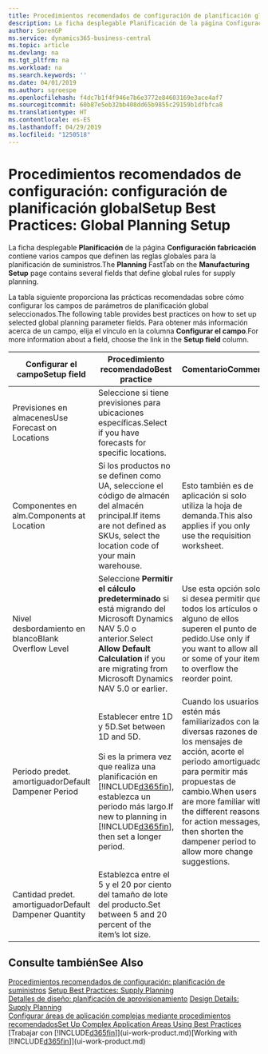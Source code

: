 ```yaml
---
title: Procedimientos recomendados de configuración de planificación global | Documentos de Microsoft
description: La ficha desplegable Planificación de la página Configuración fabricación contiene varios campos que definen las reglas globales para la planificación de suministros.
author: SorenGP
ms.service: dynamics365-business-central
ms.topic: article
ms.devlang: na
ms.tgt_pltfrm: na
ms.workload: na
ms.search.keywords: ''
ms.date: 04/01/2019
ms.author: sgroespe
ms.openlocfilehash: f4dc7b1f4f946e7b6e3772e84603169e3ace4af7
ms.sourcegitcommit: 60b87e5eb32bb408dd65b9855c29159b1dfbfca8
ms.translationtype: HT
ms.contentlocale: es-ES
ms.lasthandoff: 04/29/2019
ms.locfileid: "1250518"
---
```

# <a name="setup-best-practices-global-planning-setup"></a><span data-ttu-id="d2e48-103">Procedimientos recomendados de configuración: configuración de planificación global</span><span class="sxs-lookup"><span data-stu-id="d2e48-103">Setup Best Practices: Global Planning Setup</span></span>
<span data-ttu-id="d2e48-104">La ficha desplegable **Planificación** de la página **Configuración fabricación** contiene varios campos que definen las reglas globales para la planificación de suministros.</span><span class="sxs-lookup"><span data-stu-id="d2e48-104">The **Planning** FastTab on the **Manufacturing Setup** page contains several fields that define global rules for supply planning.</span></span>  

 <span data-ttu-id="d2e48-105">La tabla siguiente proporciona las prácticas recomendadas sobre cómo configurar los campos de parámetros de planificación global seleccionados.</span><span class="sxs-lookup"><span data-stu-id="d2e48-105">The following table provides best practices on how to set up selected global planning parameter fields.</span></span> <span data-ttu-id="d2e48-106">Para obtener más información acerca de un campo, elija el vínculo en la columna **Configurar el campo**.</span><span class="sxs-lookup"><span data-stu-id="d2e48-106">For more information about a field, choose the link in the **Setup field** column.</span></span>  

|<span data-ttu-id="d2e48-107">Configurar el campo</span><span class="sxs-lookup"><span data-stu-id="d2e48-107">Setup field</span></span>|<span data-ttu-id="d2e48-108">Procedimiento recomendado</span><span class="sxs-lookup"><span data-stu-id="d2e48-108">Best practice</span></span>|<span data-ttu-id="d2e48-109">Comentario</span><span class="sxs-lookup"><span data-stu-id="d2e48-109">Comment</span></span>|  
|-----------------|-------------------|-------------|  
|<span data-ttu-id="d2e48-110">Previsiones en almacenes</span><span class="sxs-lookup"><span data-stu-id="d2e48-110">Use Forecast on Locations</span></span>|<span data-ttu-id="d2e48-111">Seleccione si tiene previsiones para ubicaciones específicas.</span><span class="sxs-lookup"><span data-stu-id="d2e48-111">Select if you have forecasts for specific locations.</span></span>||  
|<span data-ttu-id="d2e48-112">Componentes en alm.</span><span class="sxs-lookup"><span data-stu-id="d2e48-112">Components at Location</span></span>|<span data-ttu-id="d2e48-113">Si los productos no se definen como UA, seleccione el código de almacén del almacén principal.</span><span class="sxs-lookup"><span data-stu-id="d2e48-113">If items are not defined as SKUs, select the location code of your main warehouse.</span></span>|<span data-ttu-id="d2e48-114">Esto también es de aplicación si solo utiliza la hoja de demanda.</span><span class="sxs-lookup"><span data-stu-id="d2e48-114">This also applies if you only use the requisition worksheet.</span></span>|  
|<span data-ttu-id="d2e48-115">Nivel desbordamiento en blanco</span><span class="sxs-lookup"><span data-stu-id="d2e48-115">Blank Overflow Level</span></span>|<span data-ttu-id="d2e48-116">Seleccione **Permitir el cálculo predeterminado** si está migrando del Microsoft Dynamics NAV 5.0 o anterior.</span><span class="sxs-lookup"><span data-stu-id="d2e48-116">Select **Allow Default Calculation** if you are migrating from Microsoft Dynamics NAV 5.0 or earlier.</span></span>|<span data-ttu-id="d2e48-117">Use esta opción solo si desea permitir que todos los artículos o alguno de ellos superen el punto de pedido.</span><span class="sxs-lookup"><span data-stu-id="d2e48-117">Use only if you want to allow all or some of your items to overflow the reorder point.</span></span>|  
|<span data-ttu-id="d2e48-118">Periodo predet. amortiguador</span><span class="sxs-lookup"><span data-stu-id="d2e48-118">Default Dampener Period</span></span>|<span data-ttu-id="d2e48-119">Establecer entre 1D y 5D.</span><span class="sxs-lookup"><span data-stu-id="d2e48-119">Set between 1D and 5D.</span></span><br /><br /> <span data-ttu-id="d2e48-120">Si es la primera vez que realiza una planificación en [!INCLUDE[d365fin](includes/d365fin_md.md)], establezca un periodo más largo.</span><span class="sxs-lookup"><span data-stu-id="d2e48-120">If new to planning in [!INCLUDE[d365fin](includes/d365fin_md.md)], then set a longer period.</span></span>|<span data-ttu-id="d2e48-121">Cuando los usuarios estén más familiarizados con las diversas razones de los mensajes de acción, acorte el periodo amortiguador para permitir más propuestas de cambio.</span><span class="sxs-lookup"><span data-stu-id="d2e48-121">When users are more familiar with the different reasons for action messages, then shorten the dampener period to allow more change suggestions.</span></span>|  
|<span data-ttu-id="d2e48-122">Cantidad predet. amortiguador</span><span class="sxs-lookup"><span data-stu-id="d2e48-122">Default Dampener Quantity</span></span>|<span data-ttu-id="d2e48-123">Establezca entre el 5 y el 20 por ciento del tamaño de lote del producto.</span><span class="sxs-lookup"><span data-stu-id="d2e48-123">Set between 5 and 20 percent of the item’s lot size.</span></span>||  

## <a name="see-also"></a><span data-ttu-id="d2e48-124">Consulte también</span><span class="sxs-lookup"><span data-stu-id="d2e48-124">See Also</span></span>  
 <span data-ttu-id="d2e48-125">[Procedimientos recomendados de configuración: planificación de suministros](setup-best-practices-supply-planning.md) </span><span class="sxs-lookup"><span data-stu-id="d2e48-125">[Setup Best Practices: Supply Planning](setup-best-practices-supply-planning.md) </span></span>  
 <span data-ttu-id="d2e48-126">[Detalles de diseño: planificación de aprovisionamiento](design-details-supply-planning.md) </span><span class="sxs-lookup"><span data-stu-id="d2e48-126">[Design Details: Supply Planning](design-details-supply-planning.md) </span></span>  
 [<span data-ttu-id="d2e48-127">Configurar áreas de aplicación complejas mediante procedimientos recomendados</span><span class="sxs-lookup"><span data-stu-id="d2e48-127">Set Up Complex Application Areas Using Best Practices</span></span>](set-up-complex-application-areas-using-best-practices.md)  
 <span data-ttu-id="d2e48-128">[Trabajar con [!INCLUDE[d365fin](includes/d365fin_md.md)]](ui-work-product.md)</span><span class="sxs-lookup"><span data-stu-id="d2e48-128">[Working with [!INCLUDE[d365fin](includes/d365fin_md.md)]](ui-work-product.md)</span></span>
